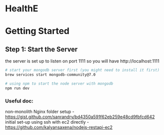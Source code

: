 # HealthE

# Getting Started

## Step 1: Start the Server

the server is set up to listen on port 1111
so you will have http://localhost:1111

```bash
# start your mongodb server first (you might need to install it first)
brew services start mongodb-community@7.0

# using npm to start the node server with mongodb
npm run dev


```

### Useful doc:
non-monolith Nginx folder setup - https://gist.github.com/sanrandry/bd4350a591f62eb259e48cd9fbfcd642
initial set-up using ssh with ec2 directly - https://github.com/kalyansaxena/nodejs-restapi-ec2
